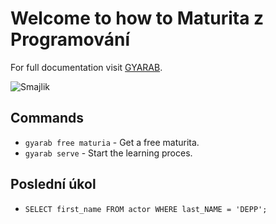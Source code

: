 # Welcome to how to Maturita z Programování

For full documentation visit [GYARAB](https://www.gyarab.cz).


![Smajlik](https://raw.githubusercontent.com/gist/vininjr/d29bb07bdadb41e4b0923bc8fa748b1a/raw/88f20c9d749d756be63f22b09f3c4ac570bc5101/programming.gif)
## Commands

* `gyarab free maturia` - Get a free maturita.
* `gyarab serve` - Start the learning proces.


## Poslední úkol
* `SELECT first_name FROM actor WHERE last_NAME = 'DEPP';`
